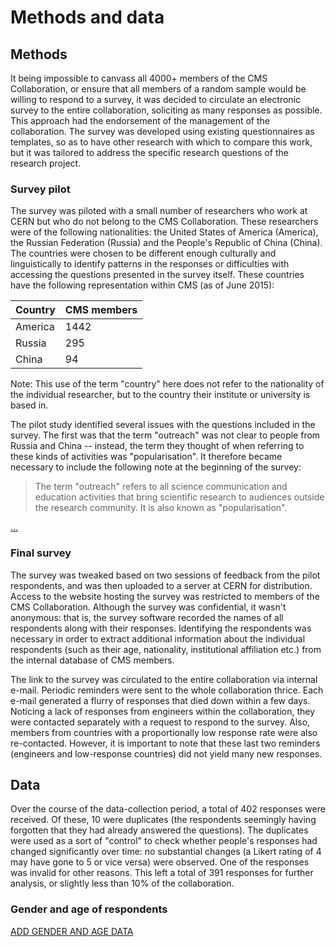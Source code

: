# Methods and data

## Methods

It being impossible to canvass all 4000+ members of the CMS Collaboration, or ensure that all members of a random sample would be willing to respond to a survey, it was decided to circulate an electronic survey to the entire collaboration, soliciting as many responses as possible.
This approach had the endorsement of the management of the collaboration.
The survey was developed using existing questionnaires as templates, so as to have other research with which to compare this work, but it was tailored to address the specific research questions of the research project.

### Survey pilot

The survey was piloted with a small number of researchers who work at CERN but who do not belong to the CMS Collaboration.
These researchers were of the following nationalities: the United States of America (America), the Russian Federation (Russia) and the People's Republic of China (China).
The countries were chosen to be different enough culturally and linguistically to identify patterns in the responses or difficulties with accessing the questions presented in the survey itself.
These countries have the following representation within CMS (as of June 2015):

|Country|CMS members|
|:---|:---|
|America|1442|
|Russia|295|
|China|94|

Note: This use of the term "country" here does not refer to the nationality of the individual researcher, but to the country their institute or university is based in.

The pilot study identified several issues with the questions included in the survey.
The first was that the term "outreach" was not clear to people from Russia and China -- instead, the term they thought of when referring to these kinds of activities was "popularisation".
It therefore became necessary to include the following note at the beginning of the survey:

> The term "outreach" refers to all science communication and education activities that bring scientific research to audiences outside the research community. It is also known as "popularisation".

[…](#TODO:)

### Final survey

The survey was tweaked based on two sessions of feedback from the pilot respondents, and was then uploaded to a server at CERN for distribution.
Access to the website hosting the survey was restricted to members of the CMS Collaboration.
Although the survey was confidential, it wasn't anonymous: that is, the survey software recorded the names of all respondents along with their responses.
Identifying the respondents was necessary in order to extract additional information about the individual respondents (such as their age, nationality, institutional affiliation etc.) from the internal database of CMS members.

The link to the survey was circulated to the entire collaboration via internal e-mail.
Periodic reminders were sent to the whole collaboration thrice.
Each e-mail generated a flurry of responses that died down within a few days.
Noticing a lack of responses from engineers within the collaboration, they were contacted separately with a request to respond to the survey.
Also, members from countries with a proportionally low response rate were also re-contacted.
However, it is important to note that these last two reminders (engineers and low-response countries) did not yield many new responses.

## Data

Over the course of the data-collection period, a total of 402 responses were received.
Of these, 10 were duplicates (the respondents seemingly having forgotten that they had already answered the questions).
The duplicates were used as a sort of "control" to check whether people's responses had changed significantly over time: no substantial changes (a Likert rating of 4 may have gone to 5 or vice versa) were observed.
One of the responses was invalid for other reasons.
This left a total of 391 responses for further analysis, or slightly less than 10% of the collaboration.

### Gender and age of respondents

[ADD GENDER AND AGE DATA](#TODO:)

